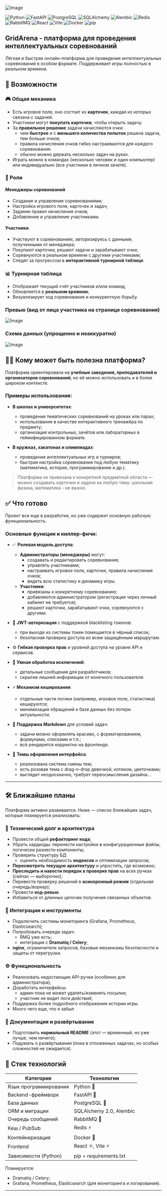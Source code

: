 
![Image](https://github.com/NikitaKuzlyaev/quiz/blob/master/git-staff/pick4.png?raw=true)

![Python](https://img.shields.io/badge/Python-3.13-blue?logo=python&logoColor=white)
![FastAPI](https://img.shields.io/badge/FastAPI-0.100+-0ba37f?logo=fastapi)
![PostgreSQL](https://img.shields.io/badge/PostgreSQL-17-336791?logo=postgresql&logoColor=white)
![SQLAlchemy](https://img.shields.io/badge/SQLAlchemy-2.0+-e535ab?logo=python&logoColor=white)
![Alembic](https://img.shields.io/badge/Alembic-Migrations-4B8BBE?logo=python)
![Redis](https://img.shields.io/badge/Redis-Cache%20%2F%20PubSub-dc382d?logo=redis&logoColor=white)
![RabbitMQ](https://img.shields.io/badge/RabbitMQ-Messaging-ff6600?logo=rabbitmq&logoColor=white)
![React](https://img.shields.io/badge/React-18+-61DAFB?logo=react&logoColor=black)
![Vite](https://img.shields.io/badge/Vite-Build-646CFF?logo=vite&logoColor=white)
![Docker](https://img.shields.io/badge/Docker-Container-2496ED?logo=docker&logoColor=white)
![pip](https://img.shields.io/badge/pip-Dependencies-blue?logo=python&logoColor=white)

## GridArena - платформа для проведения интеллектуальных соревнований

Лёгкая и быстрая онлайн-платформа для проведения интеллектуальных соревнований в особом формате. Поддерживает игры полностью в реальном времени.

## 🚀 Возможности

### 🎮 Общая механика

- Есть игровое поле, оно состоит из **карточек**, каждая из которых связана с задачей.
- Участники могут **покупать карточки**, чтобы открыть задачу.
- За **правильное решение** задачи начисляются очки:
  - чем **быстрее** и с **меньшего количества попыток** решена задача, тем больше очков;
  - правила начисления очков гибко настраиваются для каждого соревнования.
  - обычно можно держать несколько задач на руках.
 - Играть можно в командах (несколько человек и один компьютер) или индивидуально (все участники в личном зачете).

### 👤 Роли

#### Менеджеры соревнований
- Создание и управление соревнованиями;
- Настройка игрового поля, карточек и задач;
- Задание правил начисления очков;
- Добавление и управление участниками.

#### Участники
- Участвуют в соревнованиях, авторизируясь с данными, полученными от менеджера;
- Покупают карточки, решают задачи и зарабатывают очки;
- Соревнуются в реальном времени с другими участниками;
- Следят за прогрессом в **интерактивной турнирной таблице**.

### 📊 Турнирная таблица

- Отображает текущий счёт участников и/или команд;
- Обновляется в **реальном времени**;
- Визуализирует ход соревнования и конкурентную борьбу.


### Превью (вид от лица участника на странице соревнования)
![Image](https://github.com/NikitaKuzlyaev/quiz/blob/master/git-staff/pick2.jpg?raw=true)

### Схема данных (упрощенно и неаккуратно)
![Image](https://github.com/NikitaKuzlyaev/quiz/blob/master/git-staff/pick3.png?raw=true)


## 🧑‍🏫 Кому может быть полезна платформа?

Платформа ориентирована на **учебные заведения, преподавателей и организаторов соревнований**, но её можно использовать и в более широком контексте.

### Примеры использования:

- **В школах и университетах**:
  - проведение тематических соревнований на уроках или парах;
  - использование в качестве интерактивного тренажёра по предмету;
  - организация контрольных, зачётов или лабораторных в геймифицированном формате.

- **В кружках, хакатонах и олимпиадах**:
  - проведение интеллектуальных игр и турниров;
  - быстрая настройка соревнования под любую тематику (математика, история, программирование и др.).

> Платформа не привязана к конкретной предметной области — можно создавать карточки и задачи на любую тему: школьная физика, математика - не важно.

## ✅ Что готово

Проект все еще в разработке, но уже содержит основную рабочую функциональность.

### Основные функции и киллер-фичи:

- ✅ **Ролевая модель доступа**:
  - **Администраторы (менеджеры)** могут:
    - создавать и редактировать соревнования;
    - управлять участниками;
    - настраивать игровое поле, карточки, правила начисления очков;
    - видеть всю статистику и динамику игры.
  - **Участники**:
    - привязаны к конкретному соревнованию;
    - добавляются администратором (регистрация через личный кабинет не требуется);
    - решают карточки, зарабатывают очки, соревнуются с другими.

- 🔐 **JWT-авторизация** с поддержкой blacklisting токенов:
  - при выходе из системы токен помещается в чёрный список;
  - безопасная проверка доступа ко всем защищённым маршрутам.

- ⚙️ **Гибкая проверка прав** и уровней доступа на уровне API и сервисов.

- 🧠 **Умная обработка исключений**:
  - детальные сообщения для разработчиков;
  - скрытие лишней информации от конечного пользователя.

- ⚡ **Механизм кеширования**:
  - отдельные части логики (например, игровое поле, статистика) кешируются;
  - минимизация обращений к базе данных без потери актуальности.

- 📄 **Поддержка Markdown** для условий задач:
  - задачи можно оформлять красиво, с форматированием, формулами, списками и т.п.;
  - всё рендерится корректно на фронтенде.

- 🎨 **Темы оформления интерфейса**:
  - реализована система смены тем;
  - есть розовая тема с drag-n-drop девочкой, котиком, цветочками;
  - выглядит неоднозначно, требует переосмысления дизайна...
---


## 🛠️ Ближайшие планы

Платформа активно развивается. Ниже — список ближайших задач, которые планируется реализовать:

### 🔧 Технический долг и архитектура

- Провести общий **рефакторинг кода**;
- Убрать хардкоды: перенести настройки в конфигурационные файлы, логически разнести компоненты;
- Проверить структуру БД:
  - оценить необходимость **индексов** и оптимизации запросов;
- **Пересмотреть текущую архитектуру** и упростить, где возможно;
- **Проследить и навести порядок в проверке прав** на всех ручках (сейчас — выборочно);
- Перевести проверку решений в **асинхронный режим** (отдельная очередь/воркер);
- Провести **код-ревью**.
- Избавиться от длинных цепочек получения связанных объектов.

### 🔌 Интеграции и инструменты

- Подключить системы мониторинга (Grafana, Prometheus, Elasticsearch);
- Попробовать очереди задач:
  - RMQ уже есть;
  - интеграция с **Dramatiq / Celery**;
- **nginx**, ограничители запросов, базовые механизмы безопасности и защиты от перегрузки.

### ⚙️ Функциональность

- Реализовать недостающие API-ручки (особенно для администратора);
- Доработать интерфейсы:
  - админ пока не может удалять/изменять посылки;
  - участник не видит *логи действий*;
- Поддержка более подробного отображения истории игры.
- Много чего еще, что я забыл

### 🧾 Документация и развёртывание

- Подготовить **нормальный README** (этот — временный, но уже лучше, чем ничего);
- Подумать о развёртывании (пока в отложенных задачах, но особых сложностей не ожидается).


## 🧰 Стек технологий

| Категория              | Технологии                                      |
|------------------------|--------------------------------------------------|
| Язык программирования  | Python 🐍                                        |
| Backend-фреймворк      | FastAPI 🚀                                       |
| База данных            | PostgreSQL 🐘                                    |
| ORM и миграции         | SQLAlchemy 2.0, Alembic                          |
| Очередь сообщений      | RabbitMQ 🐇                                      |
| Кеш / PubSub           | Redis ⚡                                         |
| Контейнеризация        | Docker 🐳                                        |
| Frontend               | React ⚛️, Vite ⚡                                 |
| Зависимости (Python)   | pip + requirements.txt                           |

Планируется:
- Dramatiq / Celery;
- Grafana, Prometheus, Elasticsearch (для мониторинга и логирования).

---

